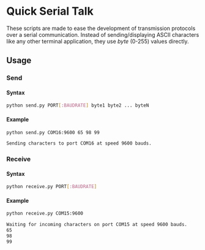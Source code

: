 # Quick Serial Talk
These scripts are made to ease the development of transmission protocols over a serial communication.
Instead of sending/displaying ASCII characters like any other terminal application, they use *byte* (0-255) values directly.

## Usage

### Send

#### Syntax
```bash
python send.py PORT[:BAUDRATE] byte1 byte2 ... byteN
```

#### Example
```bash
python send.py COM16:9600 65 98 99
```

```txt
Sending characters to port COM16 at speed 9600 bauds.
```


### Receive

#### Syntax
```bash
python receive.py PORT[:BAUDRATE]
```

#### Example
```bash
python receive.py COM15:9600
```

```txt
Waiting for incoming characters on port COM15 at speed 9600 bauds.
65
98
99
```
